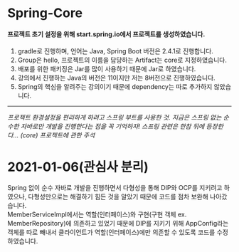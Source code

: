 # Spring-Core
#### 프로젝트 초기 설정을 위해 start.spring.io에서 프로젝트를 생성하였습니다.
1. gradle로 진행하며, 언어는 Java, Spring Boot 버전은 2.4.1로 진행합니다.
2. Group은 hello, 프로젝트의 이름을 담당하는 Artifact는 core로 지정하였습니다.
3. 배포를 위한 패키징은 Jar를 많이 사용하기 때문에 Jar로 하였습니다.
4. 강의에서 진행하는 Java의 버전은 11이지만 저는 8버전으로 진행하였습니다.
5. Spring의 핵심을 알려주는 강의이기 때문에 dependency는 따로 추가하지 않았습니다.
---
<em>프로젝트 환경설정을 편리하게 하려고 스프링 부트를 사용한 것. 지금은 스프링 없는 순수한 자바로만 개발을 진행한다는 점을 꼭 기억하자! 스프링 관련은 한참 뒤에 등장한다... (core) 프로젝트에 관한 주석</em>

# 2021-01-06(관심사 분리)
Spring 없이 순수 자바로 개발을 진행하면서 다형성을 통해 DIP와 OCP를 지키려고 하였으나, 다형성만으로는 해결하기 힘든 것을 알았기 때문에 코드를 점차 보완해 나아갔습니다. </br>
MemberServiceImpl에서는 역할(인터페이스)와 구현(구현 객체 ex. MemberRepository)에 의존하고 있었기 때문에 DIP를 지키기 위해 AppConfig라는 객체를 따로 빼내서 클라이언트가 역할(인터페이스)에만 의존할 수 있도록 코드를 수정하였습니다.